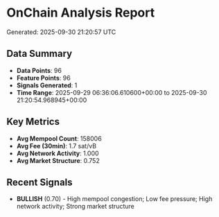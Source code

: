 # OnChain Analysis Report
Generated: 2025-09-30 21:20:57 UTC

## Data Summary
- **Data Points**: 96
- **Feature Points**: 96
- **Signals Generated**: 1
- **Time Range**: 2025-09-29 06:36:06.610600+00:00 to 2025-09-30 21:20:54.968945+00:00

## Key Metrics
- **Avg Mempool Count**: 158006
- **Avg Fee (30min)**: 1.7 sat/vB
- **Avg Network Activity**: 1.000
- **Avg Market Structure**: 0.752

## Recent Signals
- **BULLISH** (0.70) - High mempool congestion; Low fee pressure; High network activity; Strong market structure
